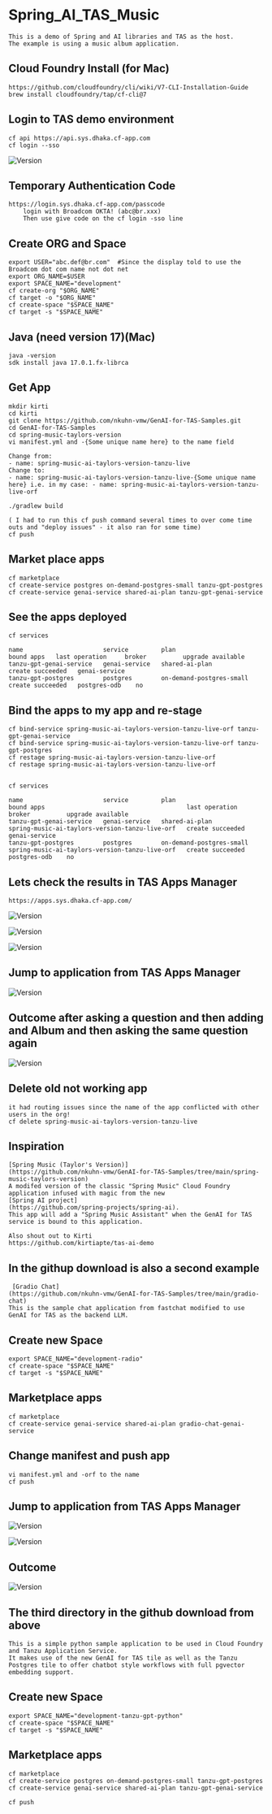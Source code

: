 # Spring_AI_TAS_Music
```
This is a demo of Spring and AI libraries and TAS as the host.
The example is using a music album application.  
```

## Cloud Foundry Install (for Mac)
```
https://github.com/cloudfoundry/cli/wiki/V7-CLI-Installation-Guide
brew install cloudfoundry/tap/cf-cli@7
```

## Login to TAS demo environment
```
cf api https://api.sys.dhaka.cf-app.com
cf login --sso
```
![Version](https://github.com/ogelbric/Spring_AI_TAS_Music/blob/main/login2.png)

## Temporary Authentication Code 
```
https://login.sys.dhaka.cf-app.com/passcode
	login with Broadcom OKTA! (abc@br.xxx)
	Then use give code on the cf login -sso line 
```

## Create ORG and Space
```
export USER="abc.def@br.com"  #Since the display told to use the Broadcom dot com name not dot net
export ORG_NAME=$USER 
export SPACE_NAME="development"
cf create-org "$ORG_NAME"
cf target -o "$ORG_NAME"
cf create-space "$SPACE_NAME"
cf target -s "$SPACE_NAME"
```

## Java (need version 17)(Mac)
```
java -version
sdk install java 17.0.1.fx-librca
```

## Get App
```
mkdir kirti
cd kirti
git clone https://github.com/nkuhn-vmw/GenAI-for-TAS-Samples.git
cd GenAI-for-TAS-Samples 
cd spring-music-taylors-version
vi manifest.yml and -{Some unique name here} to the name field

Change from:
- name: spring-music-ai-taylors-version-tanzu-live
Change to:
- name: spring-music-ai-taylors-version-tanzu-live-{Some unique name here} i.e. in my case: - name: spring-music-ai-taylors-version-tanzu-live-orf

./gradlew build

( I had to run this cf push command several times to over come time outs and "deploy issues" - it also ran for some time)
cf push
```

## Market place apps 
```
cf marketplace
cf create-service postgres on-demand-postgres-small tanzu-gpt-postgres
cf create-service genai-service shared-ai-plan tanzu-gpt-genai-service
```
## See the apps deployed
```
cf services

name                      service         plan                       bound apps   last operation     broker          upgrade available
tanzu-gpt-genai-service   genai-service   shared-ai-plan                          create succeeded   genai-service   
tanzu-gpt-postgres        postgres        on-demand-postgres-small                create succeeded   postgres-odb    no
```

## Bind the apps to my app and re-stage
```
cf bind-service spring-music-ai-taylors-version-tanzu-live-orf tanzu-gpt-genai-service
cf bind-service spring-music-ai-taylors-version-tanzu-live-orf tanzu-gpt-postgres
cf restage spring-music-ai-taylors-version-tanzu-live-orf
cf restage spring-music-ai-taylors-version-tanzu-live-orf


cf services                                                                           

name                      service         plan                       bound apps                                       last operation     broker          upgrade available
tanzu-gpt-genai-service   genai-service   shared-ai-plan             spring-music-ai-taylors-version-tanzu-live-orf   create succeeded   genai-service   
tanzu-gpt-postgres        postgres        on-demand-postgres-small   spring-music-ai-taylors-version-tanzu-live-orf   create succeeded   postgres-odb    no
```

## Lets check the results in TAS Apps Manager

```
https://apps.sys.dhaka.cf-app.com/
```
![Version](https://github.com/ogelbric/Spring_AI_TAS_Music/blob/main/appsm1.png)

![Version](https://github.com/ogelbric/Spring_AI_TAS_Music/blob/main/appsm2.png)

![Version](https://github.com/ogelbric/Spring_AI_TAS_Music/blob/main/appsm3.png)


## Jump to application from TAS Apps Manager

![Version](https://github.com/ogelbric/Spring_AI_TAS_Music/blob/main/appsm4.png)

## Outcome after asking a question and then adding and Album and then asking the same question again

![Version](https://github.com/ogelbric/Spring_AI_TAS_Music/blob/main/outcome1.png)


## Delete old not working app
```
it had routing issues since the name of the app conflicted with other users in the org!
cf delete spring-music-ai-taylors-version-tanzu-live
```

## Inspiration
```
[Spring Music (Taylor's Version)]
(https://github.com/nkuhn-vmw/GenAI-for-TAS-Samples/tree/main/spring-music-taylors-version)
A modifed version of the classic "Spring Music" Cloud Foundry application infused with magic from the new
[Spring AI project]
(https://github.com/spring-projects/spring-ai).
This app will add a "Spring Music Assistant" when the GenAI for TAS service is bound to this application.

Also shout out to Kirti
https://github.com/kirtiapte/tas-ai-demo

```

## In the githup download is also a second example 

```
 [Gradio Chat]
(https://github.com/nkuhn-vmw/GenAI-for-TAS-Samples/tree/main/gradio-chat)
This is the sample chat application from fastchat modified to use GenAI for TAS as the backend LLM.
```


## Create new Space
```
export SPACE_NAME="development-radio"
cf create-space "$SPACE_NAME"
cf target -s "$SPACE_NAME"
```

## Marketplace apps 
```
cf marketplace
cf create-service genai-service shared-ai-plan gradio-chat-genai-service
```

## Change manifest and push app
```
vi manifest.yml and -orf to the name
cf push
```
## Jump to application from TAS Apps Manager

![Version](https://github.com/ogelbric/Spring_AI_TAS_Music/blob/main/appsm5.png)

![Version](https://github.com/ogelbric/Spring_AI_TAS_Music/blob/main/appsm6.png)

## Outcome

![Version](https://github.com/ogelbric/Spring_AI_TAS_Music/blob/main/outcome2.png)


## The third directory in the github download from above
```
This is a simple python sample application to be used in Cloud Foundry and Tanzu Application Service.
It makes use of the new GenAI for TAS tile as well as the Tanzu Postgres tile to offer chatbot style workflows with full pgvector embedding support.
```

## Create new Space
```
export SPACE_NAME="development-tanzu-gpt-python"
cf create-space "$SPACE_NAME"
cf target -s "$SPACE_NAME"
```

## Marketplace apps 
```
cf marketplace
cf create-service postgres on-demand-postgres-small tanzu-gpt-postgres
cf create-service genai-service shared-ai-plan tanzu-gpt-genai-service
```

```
cf push
```




